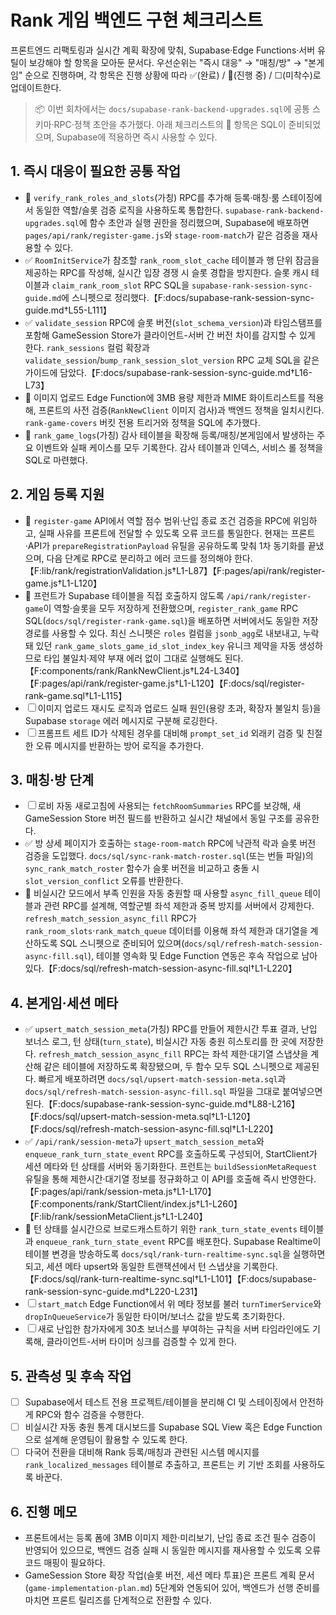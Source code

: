 # Rank 게임 백엔드 구현 체크리스트

프론트엔드 리팩토링과 실시간 계획 확장에 맞춰, Supabase·Edge Functions·서버 유틸이 보강해야 할 항목을 모아둔 문서다. 우선순위는 "즉시 대응" → "매칭/방" → "본게임" 순으로 진행하며, 각 항목은 진행 상황에 따라 ✅(완료) / 🔄(진행 중) / ☐(미착수)로 업데이트한다.

> 📦 이번 회차에서는 `docs/supabase-rank-backend-upgrades.sql`에 공통 스키마·RPC·정책 초안을 추가했다. 아래 체크리스트의 🔄 항목은 SQL이 준비되었으며, Supabase에 적용하면 즉시 사용할 수 있다.

## 1. 즉시 대응이 필요한 공통 작업
- 🔄 `verify_rank_roles_and_slots`(가칭) RPC를 추가해 등록·매칭·룸 스테이징에서 동일한 역할/슬롯 검증 로직을 사용하도록 통합한다. `supabase-rank-backend-upgrades.sql`에 함수 초안과 실행 권한을 정리했으며, Supabase에 배포하면 `pages/api/rank/register-game.js`와 `stage-room-match`가 같은 검증을 재사용할 수 있다.
- ✅ `RoomInitService`가 참조할 `rank_room_slot_cache` 테이블과 행 단위 잠금을 제공하는 RPC를 작성해, 실시간 입장 경쟁 시 슬롯 경합을 방지한다. 슬롯 캐시 테이블과 `claim_rank_room_slot` RPC SQL을 `supabase-rank-session-sync-guide.md`에 스니펫으로 정리했다.【F:docs/supabase-rank-session-sync-guide.md†L55-L111】
- ✅ `validate_session` RPC에 슬롯 버전(`slot_schema_version`)과 타임스탬프를 포함해 GameSession Store가 클라이언트-서버 간 버전 차이를 감지할 수 있게 한다. `rank_sessions` 컬럼 확장과 `validate_session`/`bump_rank_session_slot_version` RPC 교체 SQL을 같은 가이드에 담았다.【F:docs/supabase-rank-session-sync-guide.md†L16-L73】
- 🔄 이미지 업로드 Edge Function에 3MB 용량 제한과 MIME 화이트리스트를 적용해, 프론트의 사전 검증(`RankNewClient` 이미지 검사)과 백엔드 정책을 일치시킨다. `rank-game-covers` 버킷 전용 트리거와 정책을 SQL에 추가했다.
- 🔄 `rank_game_logs`(가칭) 감사 테이블을 확장해 등록/매칭/본게임에서 발생하는 주요 이벤트와 실패 케이스를 모두 기록한다. 감사 테이블과 인덱스, 서비스 롤 정책을 SQL로 마련했다.

## 2. 게임 등록 지원
- 🔄 `register-game` API에서 역할 점수 범위·난입 종료 조건 검증을 RPC에 위임하고, 실패 사유를 프론트에 전달할 수 있도록 오류 코드를 통일한다. 현재는 프론트·API가 `prepareRegistrationPayload` 유틸을 공유하도록 맞춰 1차 동기화를 끝냈으며, 다음 단계로 RPC로 분리하고 에러 코드를 정의해야 한다.【F:lib/rank/registrationValidation.js†L1-L87】【F:pages/api/rank/register-game.js†L1-L120】
- 🔄 프런트가 Supabase 테이블을 직접 호출하지 않도록 `/api/rank/register-game`이 역할·슬롯을 모두 저장하게 전환했으며, `register_rank_game` RPC SQL(`docs/sql/register-rank-game.sql`)을 배포하면 서버에서도 동일한 저장 경로를 사용할 수 있다. 최신 스니펫은 `roles` 컬럼을 `jsonb_agg`로 내보내고, 누락돼 있던 `rank_game_slots_game_id_slot_index_key` 유니크 제약을 자동 생성하므로 타입 불일치·제약 부재 에러 없이 그대로 실행해도 된다.【F:components/rank/RankNewClient.js†L24-L340】【F:pages/api/rank/register-game.js†L1-L120】【F:docs/sql/register-rank-game.sql†L1-L115】
- ☐ 이미지 업로드 재시도 로직과 업로드 실패 원인(용량 초과, 확장자 불일치 등)을 Supabase `storage` 에러 메시지로 구분해 로깅한다.
- ☐ 프롬프트 세트 ID가 삭제된 경우를 대비해 `prompt_set_id` 외래키 검증 및 친절한 오류 메시지를 반환하는 방어 로직을 추가한다.

## 3. 매칭·방 단계
- ☐ 로비 자동 새로고침에 사용되는 `fetchRoomSummaries` RPC를 보강해, 새 GameSession Store 버전 필드를 반환하고 실시간 채널에서 동일 구조를 공유한다.
- ✅ 방 상세 페이지가 호출하는 `stage-room-match` RPC에 낙관적 락과 슬롯 버전 검증을 도입했다. `docs/sql/sync-rank-match-roster.sql`(또는 번들 파일)의 `sync_rank_match_roster` 함수가 슬롯 버전을 비교하고 충돌 시 `slot_version_conflict` 오류를 반환한다.
- 🔄 비실시간 모드에서 부족 인원을 자동 충원할 때 사용할 `async_fill_queue` 테이블과 관련 RPC를 설계해, 역할군별 좌석 제한과 중복 방지를 서버에서 강제한다. `refresh_match_session_async_fill` RPC가 `rank_room_slots`·`rank_match_queue` 데이터를 이용해 좌석 제한과 대기열을 계산하도록 SQL 스니펫으로 준비되어 있으며(`docs/sql/refresh-match-session-async-fill.sql`), 테이블 영속화 및 Edge Function 연동은 후속 작업으로 남아 있다.【F:docs/sql/refresh-match-session-async-fill.sql†L1-L220】

## 4. 본게임·세션 메타
- ✅ `upsert_match_session_meta`(가칭) RPC를 만들어 제한시간 투표 결과, 난입 보너스 로그, 턴 상태(`turn_state`), 비실시간 자동 충원 히스토리를 한 곳에 저장한다. `refresh_match_session_async_fill` RPC는 좌석 제한·대기열 스냅샷을 계산해 같은 테이블에 저장하도록 확장됐으며, 두 함수 모두 SQL 스니펫으로 제공된다. 빠르게 배포하려면 `docs/sql/upsert-match-session-meta.sql`과 `docs/sql/refresh-match-session-async-fill.sql` 파일을 그대로 붙여넣으면 된다.【F:docs/supabase-rank-session-sync-guide.md†L88-L216】【F:docs/sql/upsert-match-session-meta.sql†L1-L120】【F:docs/sql/refresh-match-session-async-fill.sql†L1-L220】
- ✅ `/api/rank/session-meta`가 `upsert_match_session_meta`와 `enqueue_rank_turn_state_event` RPC를 호출하도록 구성되어, StartClient가 세션 메타와 턴 상태를 서버와 동기화한다. 프런트는 `buildSessionMetaRequest` 유틸을 통해 제한시간·대기열 정보를 정규화하고 이 API를 호출해 즉시 반영한다.【F:pages/api/rank/session-meta.js†L1-L170】【F:components/rank/StartClient/index.js†L1-L260】【F:lib/rank/sessionMetaClient.js†L1-L240】
- 🔄 턴 상태를 실시간으로 브로드캐스트하기 위한 `rank_turn_state_events` 테이블과 `enqueue_rank_turn_state_event` RPC를 배포한다. Supabase Realtime이 테이블 변경을 방송하도록 `docs/sql/rank-turn-realtime-sync.sql`을 실행하면 되고, 세션 메타 upsert와 동일한 트랜잭션에서 턴 스냅샷을 기록한다.【F:docs/sql/rank-turn-realtime-sync.sql†L1-L101】【F:docs/supabase-rank-session-sync-guide.md†L220-L231】
- ☐ `start_match` Edge Function에서 위 메타 정보를 불러 `turnTimerService`와 `dropInQueueService`가 동일한 타이머/보너스 값을 받도록 초기화한다.
- ☐ 새로 난입한 참가자에게 30초 보너스를 부여하는 규칙을 서버 타임라인에도 기록해, 클라이언트-서버 타이머 싱크를 검증할 수 있게 한다.

## 5. 관측성 및 후속 작업
- ☐ Supabase에서 테스트 전용 프로젝트/테이블을 분리해 CI 및 스테이징에서 안전하게 RPC와 함수 검증을 수행한다.
- ☐ 비실시간 자동 충원 통계 대시보드를 Supabase SQL View 혹은 Edge Function으로 설계해 운영팀이 활용할 수 있도록 한다.
- ☐ 다국어 전환을 대비해 Rank 등록/매칭과 관련된 시스템 메시지를 `rank_localized_messages` 테이블로 추출하고, 프론트는 키 기반 조회를 사용하도록 바꾼다.

## 6. 진행 메모
- 프론트에서는 등록 폼에 3MB 이미지 제한·미리보기, 난입 종료 조건 필수 검증이 반영되어 있으므로, 백엔드 검증 실패 시 동일한 메시지를 재사용할 수 있도록 오류 코드 매핑이 필요하다.
- GameSession Store 확장 작업(슬롯 버전, 세션 메타 투표)은 프론트 계획 문서(`game-implementation-plan.md`) 5단계와 연동되어 있어, 백엔드가 선행 준비를 마치면 프론트 릴리즈를 단계적으로 전환할 수 있다.
